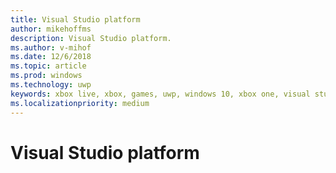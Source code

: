 ```yaml
---
title: Visual Studio platform
author: mikehoffms
description: Visual Studio platform.
ms.author: v-mihof
ms.date: 12/6/2018
ms.topic: article
ms.prod: windows
ms.technology: uwp
keywords: xbox live, xbox, games, uwp, windows 10, xbox one, visual studio
ms.localizationpriority: medium
---
```


# Visual Studio platform
